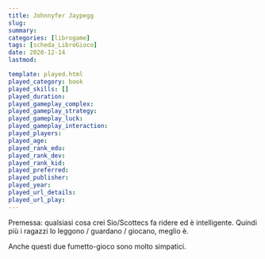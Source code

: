 ```yaml
---
title: Johnnyfer Jaypegg
slug: 
summary: 
categories: [librogame]
tags: [scheda_LibroGioco]
date: 2020-12-14
lastmod: 

template: played.html
played_category: book
played_skills: []
played_duration: 
played_gameplay_complex: 
played_gameplay_strategy: 
played_gameplay_luck: 
played_gameplay_interaction: 
played_players: 
played_age: 
played_rank_edu: 
played_rank_dev: 
played_rank_kid: 
played_preferred: 
played_publisher: 
played_year: 
played_url_details: 
played_url_play: 
---
```


Premessa: qualsiasi cosa crei Sio/Scottecs fa ridere ed è intelligente.
Quindi più i ragazzi lo leggono / guardano / giocano, meglio è.

Anche questi due fumetto-gioco sono molto simpatici.


